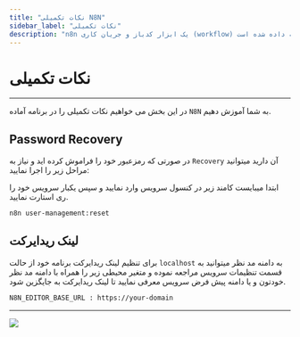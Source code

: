 ```yaml
---
title: "نکات تکمیلی N8N"
sidebar_label: "نکات تکمیلی"
description: "n8n یک ابزار کدباز و جریان کاری (workflow) است که به شما کمک می کند فرآیندهای کسب و کار خود را به صورت گرافیکی پیاده سازی کنید. این ابزار قادر به اتصال به بیش از ۲۰۰ سرویس و برنامه‌های توسعه داده شده است."
---
```


# نکات تکمیلی
---

در این بخش می خواهیم نکات تکمیلی را در برنامه آماده `N8N` به شما آموزش دهیم.

## Password Recovery

در صورتی که رمزعبور خود را فراموش کرده اید و نیاز به `Recovery` آن دارید میتوانید مراحل زیر را اجرا نمایید:

ابتدا میبایست کامند زیر در کنسول سرویس وارد نمایید و سپس یکبار سرویس خود را ری استارت نمایید.

```bash
n8n user-management:reset
```

## لینک ریدایرکت

برای تنظیم لینک ریدایرکت برنامه خود از حالت `localhost` به دامنه مد نظر میتوانید به قسمت تنظیمات سرویس مراجعه نموده و متغیر محیطی زیر را همراه با دامنه مد نظر خودتون و یا دامنه پیش فرض سرویس معرفی نمایید تا لینک ریدایرکت به جایگزین شود.

```bash
N8N_EDITOR_BASE_URL : https://your-domain
```

---
<a href="https://hub.chabokan.net/fa/services/create/n8n" ><img src="https://s1.chabokan.net/docs/images/n8n-banner.png" /></a>